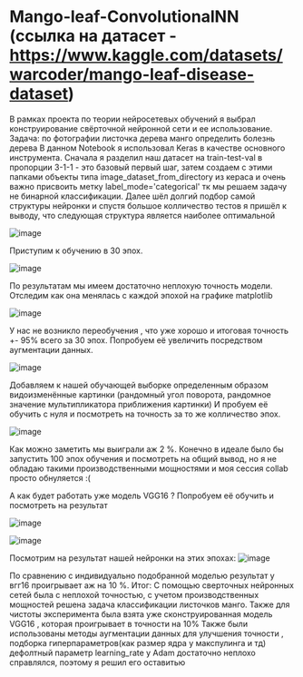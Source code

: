 # Mango-leaf-ConvolutionalNN (ссылка на датасет - https://www.kaggle.com/datasets/warcoder/mango-leaf-disease-dataset)
В рамках проекта по теории нейросетевых обучений я выбрал конструирование свёрточной нейронной сети и ее использование. Задача: по фотографии листочка дерева манго определить болезнь дерева 
В данном Notebook я использовал Keras в качестве основного инструмента. Сначала я разделил наш датасет на train-test-val в пропорции 3-1-1 - это базовый первый шаг, затем создаем с этими папками объекты типа image_dataset_from_directory из кераса и очень важно присвоить  метку label_mode='categorical' тк мы решаем задачу не бинарной классификации.
Далее шёл долгий подбор самой структуры нейронки и спустя большое колличество тестов я пришёл к выводу, что следующая структура является наиболее оптимальной

![image](https://github.com/Timurizi/Mango-leaf-ConvolutionalNN/assets/75172935/94882045-6903-4740-886c-fbb0a2c21ce0)

Приступим к обучению в 30 эпох. 

![image](https://github.com/Timurizi/Mango-leaf-ConvolutionalNN/assets/75172935/e9877c22-5f7b-46ff-a0dd-ce5eb8d63895)

По результатам мы имеем достаточно неплохую точность модели. Отследим как она менялась с каждой эпохой на графике matplotlib

![image](https://github.com/Timurizi/Mango-leaf-ConvolutionalNN/assets/75172935/2afa107c-2c4d-432c-a7a8-81d3629413aa)

У нас не возникло переобучения , что уже хорошо и итоговая точность +- 95% всего за 30 эпох. Попробуем её увеличить посредством аугментации данных.

![image](https://github.com/Timurizi/Mango-leaf-ConvolutionalNN/assets/75172935/13ea15c2-5069-4b57-a191-32270d6d492f)


Добавляем к нашей обучающей выборке определенным образом видоизменённые картинки (рандомный угол поворота, рандомное значение мультипликатора приближения картинки)
И пробуем её обучить c нуля и посмотреть на точность за то же колличество эпох.

![image](https://github.com/Timurizi/Mango-leaf-ConvolutionalNN/assets/75172935/9f9f1f4f-f4f9-4a61-a14f-b8223a4db70a)

Как можно заметить мы выиграли аж 2 %. Конечно в идеале было бы запустить 100 эпох обучения и посмотреть на общий вывод, но я не обладаю такими производственными мощностями и моя сессия collab просто обнуляется :(

А как будет работать уже  модель VGG16 ? Попробуем её обучить и посмотреть на результат

![image](https://github.com/Timurizi/Mango-leaf-ConvolutionalNN/assets/75172935/1864ade3-5dd0-4ac2-b947-c27adb28a95f)

![image](https://github.com/Timurizi/Mango-leaf-ConvolutionalNN/assets/75172935/5f1e1db0-9ab3-469d-8a89-1af648e5b4fa)

Посмотрим на результат нашей нейронки на этих эпохах:
![image](https://github.com/Timurizi/Mango-leaf-ConvolutionalNN/assets/75172935/68767f90-5b15-4fd9-b705-5b811b076fb3)


По сравнению с индивидуально подобранной моделью результат у вгг16  проигрывает аж на 10 %.
Итог: С помощью сверточных нейронных сетей была с неплохой точностью, с учетом производственных мощностей решена задача классификации листочков манго. Также для чистоты эксперимента была взята уже сконструированная модель VGG16 , которая проигрывает в точности на 10%
Также были использованы методы аугментации данных для улучшения точности , подборка гиперпараметров(как размер ядра у макспулинга и тд)  дефолтный параметр learning_rate у Adam достаточно неплохо справлялся, поэтому я решил его оставитью
